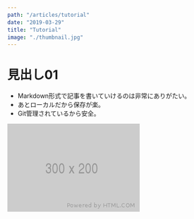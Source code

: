 ```yaml
---
path: "/articles/tutorial"
date: "2019-03-29"
title: "Tutorial"
image: "./thumbnail.jpg"
---
```


# 見出し01

- Markdown形式で記事を書いていけるのは非常にありがたい。
- あとローカルだから保存が楽。
- Git管理されているから安全。

![写真](thumbnail.jpg 'TESTTEST')


